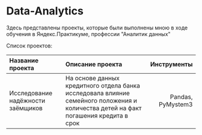 # Data-Analytics

Здесь представлены проекты, которые были выполнены мною в ходе обучения в Яндекс.Практикуме, профессии "Аналитик данных" 

Список проектов: 


|    **Название проекта**           | **Описание проекта**                                                                                                      | **Инструменты** |
|:----------------------------------|:----------------------------------------------------------------------------------------------------------------          | ---------------:|
| Исследование надёжности заёмщиков | На основе данных кредитного отдела банка исследовала влияние семейного положения и количества детей на факт погашения кредита в срок|Pandas, PyMystem3|           
       
